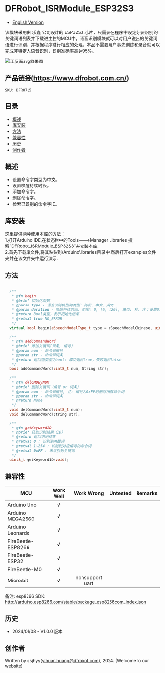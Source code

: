 # DFRobot_ISRModule_ESP32S3
- [English Version](./README.md)

该模块采用由 乐鑫 公司设计的 ESP32S3 芯片，只需要在程序中设定好要识别的关键词语列表并下载进主控的MCU中，语音识别模块就可以对用户说出的关键词语进行识别，并根据程序进行相应的处理。本品不需要用户事先训练和录音就可以完成非特定人语音识别，识别准确率高达95%。

![正反面svg效果图](./resources/images/DFR0715.png) 


## 产品链接(https://www.dfrobot.com.cn/)

    SKU: DFR0715


## 目录

* [概述](#概述)
* [库安装](#库安装)
* [方法](#方法)
* [兼容性](#兼容性y)
* [历史](#历史)
* [创作者](#创作者)


## 概述

  * 设置命令字类型为中文。
  * 设置唤醒持续时长。
  * 添加命令字。
  * 删除命令字。
  * 检索已识别的命令字ID。


## 库安装
这里提供两种使用本库的方法：<br>
1.打开Arduino IDE,在状态栏中的Tools--->Manager Libraries 搜索"DFRobot_ISRModule_ESP32S3"并安装本库.<br>
2.首先下载库文件,将其粘贴到\Arduino\libraries目录中,然后打开examples文件夹并在该文件夹中运行演示.<br>


## 方法

```C++

  /**
   * @fn begin
   * @brief 初始化函数
   * @param type - 语音识别模型的类型: 待机，中文，英文
   * @param duration - 唤醒持续时间. 范围: 0, [6, 120], 单位: 秒. 注：设置0为始终唤醒
   * @return Bool类型，表示初始化结果
   * @retval true NO_ERROR
   */
  virtual bool begin(eSpeechModelType_t type = eSpeechModelChinese, uint8_t duration = 10);

  /**
   * @fn addCommandWord
   * @brief 添加关键词(词条, 编号)
   * @param num - 命令词编号
   * @param str - 命令词词条
   * @return 返回值类型为bool: 成功返回true，失败返回false
   */
  bool addCommandWord(uint8_t num, String str);

  /**
   * @fn delCMDByNUM
   * @brief 删除关键词（编号 or 词条）
   * @param num - 命令词编号, 注: 编号为0xFF时删除所有命令词
   * @param str - 命令词词条
   * @return None
   */
  void delCommandWord(uint8_t num);
  void delCommandWord(String str);

  /**
   * @fn getKeywordID
   * @brief 获取识别结果（ID）
   * @return 返回识别结果
   * @retval 0 : 识别到唤醒词
   * @retval 1~254 : 识别到对应编号的命令词
   * @retval 0xFF : 未识别到关键词
   */
  uint8_t getKeywordID(void);

```


## 兼容性

MCU                | Work Well    |   Work Wrong    | Untested    | Remarks
------------------ | :----------: | :-------------: | :---------: | :----:
Arduino Uno        |      √       |                 |             |
Arduino MEGA2560   |      √       |                 |             |
Arduino Leonardo   |      √       |                 |             |
FireBeetle-ESP8266 |      √       |                 |             |
FireBeetle-ESP32   |      √       |                 |             |
FireBeetle-M0      |      √       |                 |             |
Micro:bit          |      √       | nonsupport uart |             |

备注: esp8266 SDK: http://arduino.esp8266.com/stable/package_esp8266com_index.json


## 历史

- 2024/01/08 - V1.0.0 版本


## 创作者

Written by qsjhyy(yihuan.huang@dfrobot.com), 2024. (Welcome to our website)

